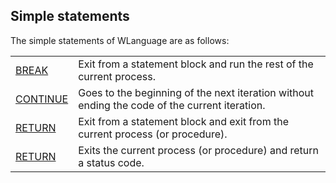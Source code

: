 


## Simple statements
			



<a name="NOTE1"></a>
<a name="NOTE1_1"></a>
The simple statements of WLanguage are as follows:



|   |   |
| --- | --- |
| [BREAK](../Motscles/1510012.md) | Exit from a statement block and run the rest of the current process. |
| [CONTINUE](../Motscles/1510003.md) | Goes to the beginning of the next iteration without ending the code of the current iteration. |
| [RETURN](../Motscles/1510009.md) | Exit from a statement block and exit from the current process (or procedure). |
| [RETURN](../Motscles/1510007.md) | Exits the current process (or procedure) and return a status code. |




